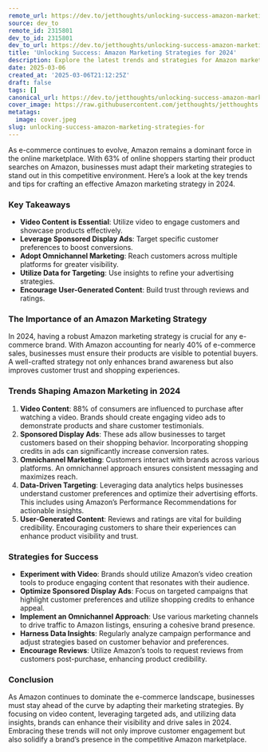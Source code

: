 ```yaml
---
remote_url: https://dev.to/jetthoughts/unlocking-success-amazon-marketing-strategies-for-2024-5eg1
source: dev_to
remote_id: 2315801
dev_to_id: 2315801
dev_to_url: https://dev.to/jetthoughts/unlocking-success-amazon-marketing-strategies-for-2024-5eg1
title: 'Unlocking Success: Amazon Marketing Strategies for 2024'
description: Explore the latest trends and strategies for Amazon marketing in 2024. Learn how to leverage video content, sponsored ads, and data insights to boost your e-commerce success.
date: 2025-03-06
created_at: '2025-03-06T21:12:25Z'
draft: false
tags: []
canonical_url: https://dev.to/jetthoughts/unlocking-success-amazon-marketing-strategies-for-2024-5eg1
cover_image: https://raw.githubusercontent.com/jetthoughts/jetthoughts.github.io/master/content/blog/unlocking-success-amazon-marketing-strategies-for/cover.jpeg
metatags:
  image: cover.jpeg
slug: unlocking-success-amazon-marketing-strategies-for
---
```

As e-commerce continues to evolve, Amazon remains a dominant force in the online marketplace. With 63% of online shoppers starting their product searches on Amazon, businesses must adapt their marketing strategies to stand out in this competitive environment. Here’s a look at the key trends and tips for crafting an effective Amazon marketing strategy in 2024.

### Key Takeaways

*   **Video Content is Essential**: Utilize video to engage customers and showcase products effectively.
*   **Leverage Sponsored Display Ads**: Target specific customer preferences to boost conversions.
*   **Adopt Omnichannel Marketing**: Reach customers across multiple platforms for greater visibility.
*   **Utilize Data for Targeting**: Use insights to refine your advertising strategies.
*   **Encourage User-Generated Content**: Build trust through reviews and ratings.

### The Importance of an Amazon Marketing Strategy

In 2024, having a robust Amazon marketing strategy is crucial for any e-commerce brand. With Amazon accounting for nearly 40% of e-commerce sales, businesses must ensure their products are visible to potential buyers. A well-crafted strategy not only enhances brand awareness but also improves customer trust and shopping experiences.

### Trends Shaping Amazon Marketing in 2024

1.  **Video Content**: 88% of consumers are influenced to purchase after watching a video. Brands should create engaging video ads to demonstrate products and share customer testimonials.
2.  **Sponsored Display Ads**: These ads allow businesses to target customers based on their shopping behavior. Incorporating shopping credits in ads can significantly increase conversion rates.
3.  **Omnichannel Marketing**: Customers interact with brands across various platforms. An omnichannel approach ensures consistent messaging and maximizes reach.
4.  **Data-Driven Targeting**: Leveraging data analytics helps businesses understand customer preferences and optimize their advertising efforts. This includes using Amazon’s Performance Recommendations for actionable insights.
5.  **User-Generated Content**: Reviews and ratings are vital for building credibility. Encouraging customers to share their experiences can enhance product visibility and trust.

### Strategies for Success

*   **Experiment with Video**: Brands should utilize Amazon’s video creation tools to produce engaging content that resonates with their audience.
*   **Optimize Sponsored Display Ads**: Focus on targeted campaigns that highlight customer preferences and utilize shopping credits to enhance appeal.
*   **Implement an Omnichannel Approach**: Use various marketing channels to drive traffic to Amazon listings, ensuring a cohesive brand presence.
*   **Harness Data Insights**: Regularly analyze campaign performance and adjust strategies based on customer behavior and preferences.
*   **Encourage Reviews**: Utilize Amazon’s tools to request reviews from customers post-purchase, enhancing product credibility.

### Conclusion

As Amazon continues to dominate the e-commerce landscape, businesses must stay ahead of the curve by adapting their marketing strategies. By focusing on video content, leveraging targeted ads, and utilizing data insights, brands can enhance their visibility and drive sales in 2024. Embracing these trends will not only improve customer engagement but also solidify a brand’s presence in the competitive Amazon marketplace.
